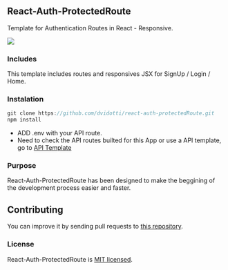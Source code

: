 
## React-Auth-ProtectedRoute

Template for Authentication Routes in React - Responsive.


![](https://github.com/dvidotti/react-auth-protectedRoute/readme/login_mobile.png)

### Includes

This template includes routes and responsives JSX for SignUp / Login / Home.

### Instalation 

```jsx
git clone https://github.com/dvidotti/react-auth-protectedRoute.git
npm install
```
* ADD .env with your API route.
* Need to check the API routes builted for this App or use a API template, go to [API Template](https://github.com/dvidotti/Auth-API)

### Purpose

React-Auth-ProtectedRoute has been designed to make the beggining of the development process easier and faster.

## Contributing

You can improve it by sending pull requests to [this repository](https://github.com/dvidotti/react-auth-protectedRoute.git).


### License

React-Auth-ProtectedRoute is [MIT licensed](./LICENSE).